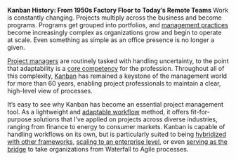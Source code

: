 
**Kanban History: From 1950s Factory Floor to Today’s Remote Teams**
Work is constantly changing. Projects multiply across the business and become programs. Programs get grouped into portfolios, and [management practices](https://www.toptal.com/project-managers/scaled-agile-framework/safe-best-practices) become increasingly complex as organizations grow and begin to operate at scale. Even something as simple as an office presence is no longer a given.

[Project managers](https://www.toptal.com/project-managers/freelance) are routinely tasked with handling uncertainty, to the point that adaptability is a [core competency](https://www.sciencedirect.com/science/article/pii/S2666721521000065) for the profession. Throughout all of this complexity, [Kanban](https://www.toptal.com/project-managers/kanban) has remained a keystone of the management world for more than 60 years, enabling project professionals to maintain a clear, high-level view of processes.

It’s easy to see why Kanban has become an essential project management tool. As a lightweight and [adaptable workflow](https://www.toptal.com/project-managers/digital/digital-transformation-project-manager-guide) method, it offers fit-for-purpose solutions that I’ve applied on projects across diverse industries, ranging from finance to energy to consumer markets. Kanban is capable of handling workflows on its own, but is particularly suited to being [hybridized with other frameworks](https://www.productplan.com/glossary/scrumban/), [scaling to an enterprise level](https://businessmap.io/blog/scaling-kanban-across-an-organization), or even [serving as the bridge](https://www.nimblework.com/blog/waterfall-to-agile-with-kanban/) to take organizations from Waterfall to Agile processes.

